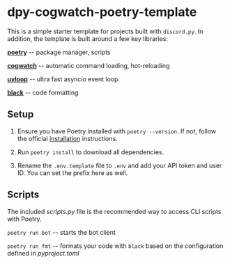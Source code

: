 # dpy-cogwatch-poetry-template

This is a simple starter template for projects built with `discord.py`. In addition, the template is built around
a few key libraries:

**[poetry](https://python-poetry.org/)** -- package manager, scripts

**[cogwatch](https://github.com/robertwayne/cogwatch)** -- automatic command loading, hot-reloading

**[uvloop](https://github.com/MagicStack/uvloop)** -- ultra fast asyncio event loop

**[black](https://github.com/psf/black)** -- code formatting


## Setup

1) Ensure you have Poetry installed with `poetry --version`. If not, follow the official
[installation](https://python-poetry.org/docs/#installation) instructions.
   
2) Run `poetry install` to download all dependencies.

2) Rename the `.env.template` file to `.env` and add your API token and user ID. You can set the prefix here as well.

## Scripts

The included *scripts.py* file is the recommended way to access CLI scripts with Poetry.

`poetry run bot` -- starts the bot client

`poetry run fmt` -- formats your code with `black` based on the configuration defined in *pyproject.toml*
